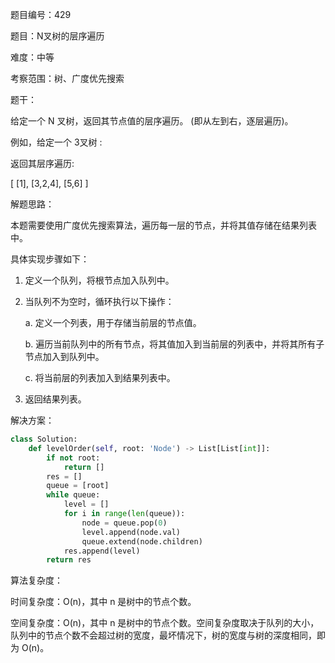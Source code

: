题目编号：429

题目：N叉树的层序遍历

难度：中等

考察范围：树、广度优先搜索

题干：

给定一个 N 叉树，返回其节点值的层序遍历。 (即从左到右，逐层遍历)。

例如，给定一个 3叉树 :

 

返回其层序遍历:

[
     [1],
     [3,2,4],
     [5,6]
]

解题思路：

本题需要使用广度优先搜索算法，遍历每一层的节点，并将其值存储在结果列表中。

具体实现步骤如下：

1. 定义一个队列，将根节点加入队列中。

2. 当队列不为空时，循环执行以下操作：

   a. 定义一个列表，用于存储当前层的节点值。

   b. 遍历当前队列中的所有节点，将其值加入到当前层的列表中，并将其所有子节点加入到队列中。

   c. 将当前层的列表加入到结果列表中。

3. 返回结果列表。

解决方案：

```python
class Solution:
    def levelOrder(self, root: 'Node') -> List[List[int]]:
        if not root:
            return []
        res = []
        queue = [root]
        while queue:
            level = []
            for i in range(len(queue)):
                node = queue.pop(0)
                level.append(node.val)
                queue.extend(node.children)
            res.append(level)
        return res
```

算法复杂度：

时间复杂度：O(n)，其中 n 是树中的节点个数。

空间复杂度：O(n)，其中 n 是树中的节点个数。空间复杂度取决于队列的大小，队列中的节点个数不会超过树的宽度，最坏情况下，树的宽度与树的深度相同，即为 O(n)。